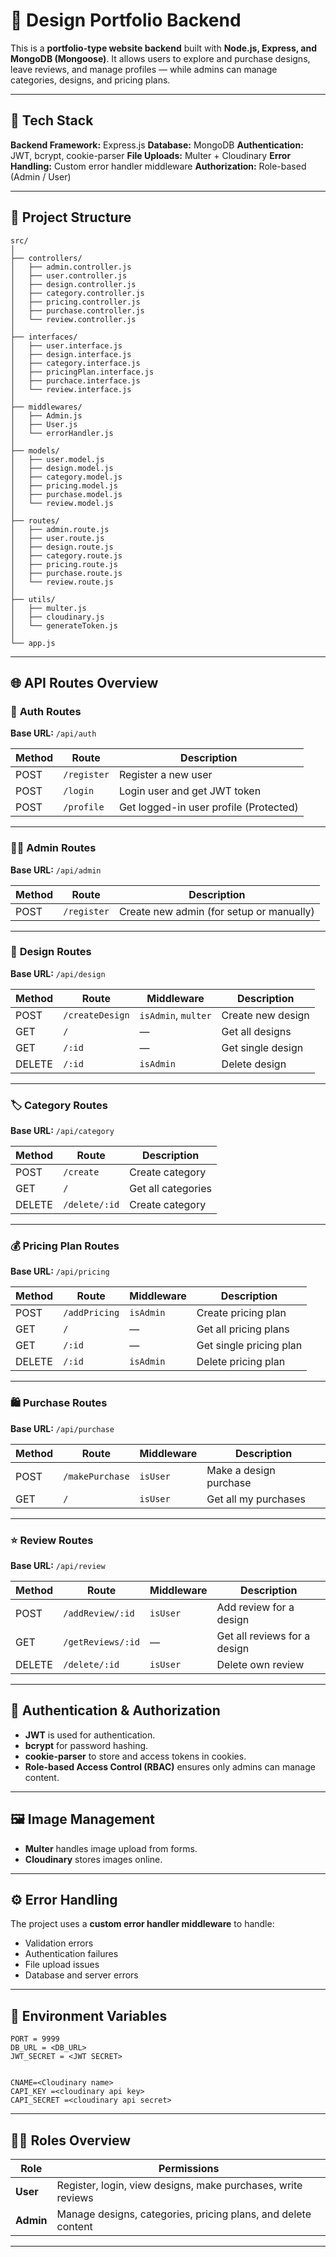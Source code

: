 
# 🎨 Design Portfolio Backend

This is a **portfolio-type website backend** built with **Node.js, Express, and MongoDB (Mongoose)**.
It allows users to explore and purchase designs, leave reviews, and manage profiles — while admins can manage categories, designs, and pricing plans.

---

## 🚀 Tech Stack

**Backend Framework:** Express.js
**Database:** MongoDB
**Authentication:** JWT, bcrypt, cookie-parser
**File Uploads:** Multer + Cloudinary
**Error Handling:** Custom error handler middleware
**Authorization:** Role-based (Admin / User)

---

## 🧱 Project Structure

```
src/
│
├── controllers/
│   ├── admin.controller.js
│   ├── user.controller.js
│   ├── design.controller.js
│   ├── category.controller.js
│   ├── pricing.controller.js
│   ├── purchase.controller.js
│   └── review.controller.js
│
├── interfaces/
│   ├── user.interface.js
│   ├── design.interface.js
│   ├── category.interface.js
│   ├── pricingPlan.interface.js
│   ├── purchace.interface.js
│   └── review.interface.js
│
├── middlewares/
│   ├── Admin.js
│   ├── User.js
│   └── errorHandler.js
│
├── models/
│   ├── user.model.js
│   ├── design.model.js
│   ├── category.model.js
│   ├── pricing.model.js
│   ├── purchase.model.js
│   └── review.model.js
│
├── routes/
│   ├── admin.route.js
│   ├── user.route.js
│   ├── design.route.js
│   ├── category.route.js
│   ├── pricing.route.js
│   ├── purchase.route.js
│   └── review.route.js
│
├── utils/
│   ├── multer.js
│   ├── cloudinary.js
│   └── generateToken.js
│
└── app.js
```

---

## 🌐 API Routes Overview

### 🔑 **Auth Routes**

**Base URL:** `/api/auth`

| Method | Route       | Description                            |
| ------ | ----------- | -------------------------------------- |
| POST   | `/register` | Register a new user                    |
| POST   | `/login`    | Login user and get JWT token           |
| POST   | `/profile`  | Get logged-in user profile (Protected) |

---

### 🧑‍💼 **Admin Routes**

**Base URL:** `/api/admin`

| Method | Route       | Description                              |
| ------ | ----------- | ---------------------------------------- |
| POST   | `/register` | Create new admin (for setup or manually) |

---

### 🎨 **Design Routes**

**Base URL:** `/api/design`

| Method | Route           | Middleware          | Description       |
| ------ | --------------- | ------------------- | ----------------- |
| POST   | `/createDesign` | `isAdmin`, `multer` | Create new design |
| GET    | `/`             | —                   | Get all designs   |
| GET    | `/:id`          | —                   | Get single design |
| DELETE | `/:id`          | `isAdmin`           | Delete design     |

---

### 🏷️ **Category Routes**

**Base URL:** `/api/category`

| Method | Route     | Description        |
| ------ | --------- | ------------------ |
| POST   | `/create` | Create category    |
| GET    | `/`       | Get all categories |
| DELETE   | `/delete/:id` | Create category    |

---

### 💰 **Pricing Plan Routes**

**Base URL:** `/api/pricing`

| Method | Route         | Middleware | Description             |
| ------ | ------------- | ---------- | ----------------------- |
| POST   | `/addPricing` | `isAdmin`  | Create pricing plan     |
| GET    | `/`           | —          | Get all pricing plans   |
| GET    | `/:id`        | —          | Get single pricing plan |
| DELETE | `/:id`        | `isAdmin`  | Delete pricing plan     |

---

### 🛍️ **Purchase Routes**

**Base URL:** `/api/purchase`

| Method | Route           | Middleware | Description            |
| ------ | --------------- | ---------- | ---------------------- |
| POST   | `/makePurchase` | `isUser`   | Make a design purchase |
| GET    | `/`             | `isUser`   | Get all my purchases   |

---

### ⭐ **Review Routes**

**Base URL:** `/api/review`

| Method | Route             | Middleware | Description                  |
| ------ | ----------------- | ---------- | ---------------------------- |
| POST   | `/addReview/:id`  | `isUser`   | Add review for a design      |
| GET    | `/getReviews/:id` | —          | Get all reviews for a design |
| DELETE | `/delete/:id`     | `isUser`   | Delete own review            |

---

## 🔐 Authentication & Authorization

* **JWT** is used for authentication.
* **bcrypt** for password hashing.
* **cookie-parser** to store and access tokens in cookies.
* **Role-based Access Control (RBAC)** ensures only admins can manage content.

---

## 🖼️ Image Management

* **Multer** handles image upload from forms.
* **Cloudinary** stores images online.

---

## ⚙️ Error Handling

The project uses a **custom error handler middleware** to handle:

* Validation errors
* Authentication failures
* File upload issues
* Database and server errors


---

## 🧩 Environment Variables

```
PORT = 9999
DB_URL = <DB_URL>
JWT_SECRET = <JWT SECRET>


CNAME=<Cloudinary name>
CAPI_KEY =<cloudinary api key>
CAPI_SECRET =<cloudinary api secret>
```

---

## 🧑‍💻 Roles Overview

| Role      | Permissions                                                   |
| --------- | ------------------------------------------------------------- |
| **User**  | Register, login, view designs, make purchases, write reviews  |
| **Admin** | Manage designs, categories, pricing plans, and delete content |

---
